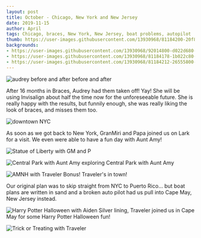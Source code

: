 ```yaml
---
layout: post
title: October - Chicago, New York and New Jersey
date: 2019-11-15
author: April 
tags: Chicago, braces, New York, New Jersey, boat problems, autopilot 
thumb: https://user-images.githubusercontent.com/13930968/81184200-20f80d80-8f7e-11ea-9791-01aa90bbb710.jpeg
backgrounds:
- https://user-images.githubusercontent.com/13930968/92014800-d022d680-ed1d-11ea-83bb-756a807b0923.jpeg
- https://user-images.githubusercontent.com/13930968/81184178-1b022c80-8f7e-11ea-860d-90e86da7c17a.jpeg
- https://user-images.githubusercontent.com/13930968/81184212-26555800-8f7e-11ea-814f-fd427b09b708.jpeg
---
```

![audrey before and after](https://user-images.githubusercontent.com/13930968/92014800-d022d680-ed1d-11ea-83bb-756a807b0923.jpeg)
before and after

After 16 months in Braces, Audrey had them taken off! Yay! She will be using Invisalign about half the time now for the unforeseeable future. She is really happy with the results, but funnily enough, she was really liking the look of braces, and misses them too. 

![downtown NYC](https://user-images.githubusercontent.com/13930968/81184207-23f2fe00-8f7e-11ea-94f3-d4a2768b6cdf.jpeg)

As soon as we got back to New York, GranMiri and Papa joined us on Lark for a visit. We even were able to have a fun day with Aunt Amy! 

![Statue of Liberty with GM and P](https://user-images.githubusercontent.com/13930968/81184200-20f80d80-8f7e-11ea-9791-01aa90bbb710.jpeg)

![Central Park with Aunt Amy](https://user-images.githubusercontent.com/13930968/81184166-150c4b80-8f7e-11ea-801c-96be302bed88.jpeg)
exploring Central Park with Aunt Amy

![AMNH with Traveler](https://user-images.githubusercontent.com/13930968/81184178-1b022c80-8f7e-11ea-860d-90e86da7c17a.jpeg)
Bonus! Traveler's in town! 


Our original plan was to skip straight from NYC to Puerto Rico… but boat plans are written in sand and a broken auto pilot had us pull into Cape May, New Jersey instead. 

![Harry Potter Halloween with Aiden](https://user-images.githubusercontent.com/13930968/81184190-1dfd1d00-8f7e-11ea-9f15-6113cba49bb7.jpeg)
Silver lining, Traveler joined us in Cape May for some Harry Potter Halloween fun! 

![Trick or Treating with Traveler](https://user-images.githubusercontent.com/13930968/81184199-205f7700-8f7e-11ea-8ab6-d57d07b65b78.jpeg)
